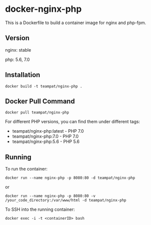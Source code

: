 # docker-nginx-php #

This is a Dockerfile to build a container image for nginx and php-fpm.

## Version ##
nginx: stable

php: 5.6, 7.0

## Installation ##

    docker build -t teampat/nginx-php .

## Docker Pull Command ##

    docker pull teampat/nginx-php

For different PHP versions, you can find them under different tags:

- teampat/nginx-php:latest - PHP 7.0
- teampat/nginx-php:7.0 - PHP 7.0
- teampat/nginx-php:5.6 - PHP 5.6

## Running ##
To run the container:

    docker run --name nginx-php -p 8080:80 -d teampat/nginx-php
    
or

    docker run --name nginx-php -p 8080:80 -v /your_code_directory:/var/www/html -d teampat/nginx-php

    
To SSH into the running container:

    docker exec -i -t <containerID> bash
